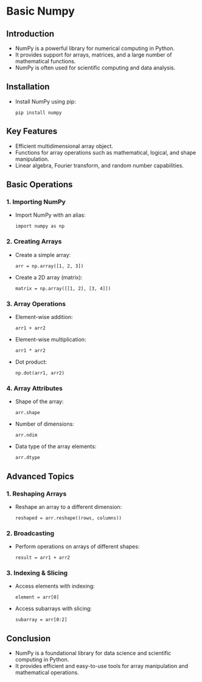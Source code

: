 <h1>Basic Numpy</h1>

<h2>Introduction</h2>
    <ul>
        <li>NumPy is a powerful library for numerical computing in Python.</li>
        <li>It provides support for arrays, matrices, and a large number of mathematical functions.</li>
        <li>NumPy is often used for scientific computing and data analysis.</li>
    </ul>

<h2>Installation</h2>
    <ul>
        <li>Install NumPy using pip:</li>
        <pre><code>pip install numpy</code></pre>
    </ul>

<h2>Key Features</h2>
    <ul>
        <li>Efficient multidimensional array object.</li>
        <li>Functions for array operations such as mathematical, logical, and shape manipulation.</li>
        <li>Linear algebra, Fourier transform, and random number capabilities.</li>
    </ul>

<h2>Basic Operations</h2>
    <h3>1. Importing NumPy</h3>
    <ul>
        <li>Import NumPy with an alias:</li>
        <pre><code>import numpy as np</code></pre>
    </ul>

<h3>2. Creating Arrays</h3>
    <ul>
        <li>Create a simple array:</li>
        <pre><code>arr = np.array([1, 2, 3])</code></pre>
        <li>Create a 2D array (matrix):</li>
        <pre><code>matrix = np.array([[1, 2], [3, 4]])</code></pre>
    </ul>

<h3>3. Array Operations</h3>
    <ul>
        <li>Element-wise addition:</li>
        <pre><code>arr1 + arr2</code></pre>
        <li>Element-wise multiplication:</li>
        <pre><code>arr1 * arr2</code></pre>
        <li>Dot product:</li>
        <pre><code>np.dot(arr1, arr2)</code></pre>
    </ul>

<h3>4. Array Attributes</h3>
    <ul>
        <li>Shape of the array:</li>
        <pre><code>arr.shape</code></pre>
        <li>Number of dimensions:</li>
        <pre><code>arr.ndim</code></pre>
        <li>Data type of the array elements:</li>
        <pre><code>arr.dtype</code></pre>
    </ul>

<h2>Advanced Topics</h2>
    <h3>1. Reshaping Arrays</h3>
    <ul>
        <li>Reshape an array to a different dimension:</li>
        <pre><code>reshaped = arr.reshape((rows, columns))</code></pre>
    </ul>

<h3>2. Broadcasting</h3>
    <ul>
        <li>Perform operations on arrays of different shapes:</li>
        <pre><code>result = arr1 + arr2</code></pre>
    </ul>

<h3>3. Indexing & Slicing</h3>
    <ul>
        <li>Access elements with indexing:</li>
        <pre><code>element = arr[0]</code></pre>
        <li>Access subarrays with slicing:</li>
        <pre><code>subarray = arr[0:2]</code></pre>
    </ul>

<h2>Conclusion</h2>
    <ul>
        <li>NumPy is a foundational library for data science and scientific computing in Python.</li>
        <li>It provides efficient and easy-to-use tools for array manipulation and mathematical operations.</li>
    </ul>

</body>
</html>
